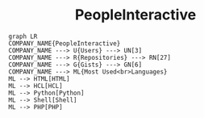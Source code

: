<h1 align="center">PeopleInteractive</h1>

```mermaid
graph LR
COMPANY_NAME{PeopleInteractive}
COMPANY_NAME ---> U{Users} ---> UN[3]
COMPANY_NAME ---> R{Repositories} ---> RN[27]
COMPANY_NAME ---> G{Gists} ---> GN[6]
COMPANY_NAME ---> ML{Most Used<br>Languages}
ML --> HTML[HTML]
ML --> HCL[HCL]
ML --> Python[Python]
ML --> Shell[Shell]
ML --> PHP[PHP]
```
